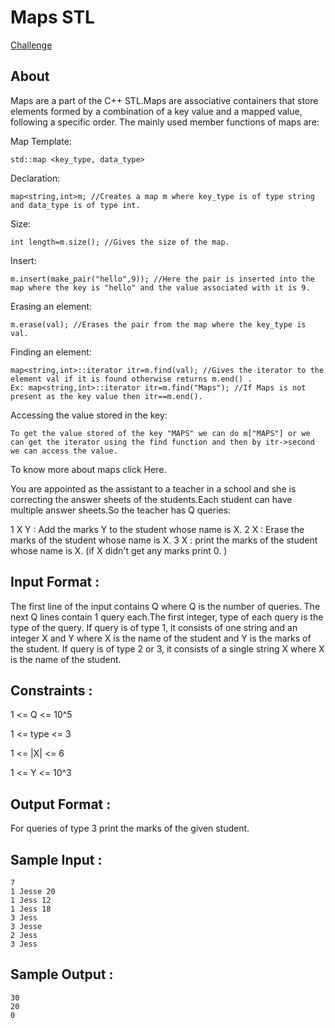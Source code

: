 # Maps STL

[Challenge](https://www.hackerrank.com/challenges/cpp-maps/problem)

## About

Maps are a part of the C++ STL.Maps are associative containers that store elements formed by a combination of a key value and a mapped value, following a specific order. The mainly used member functions of maps are:

Map Template:
```
std::map <key_type, data_type>
```
Declaration:
```
map<string,int>m; //Creates a map m where key_type is of type string and data_type is of type int.
```
Size:
```
int length=m.size(); //Gives the size of the map.
```
Insert:
```
m.insert(make_pair("hello",9)); //Here the pair is inserted into the map where the key is "hello" and the value associated with it is 9.
```
Erasing an element:
```
m.erase(val); //Erases the pair from the map where the key_type is val.
```
Finding an element:
```
map<string,int>::iterator itr=m.find(val); //Gives the iterator to the element val if it is found otherwise returns m.end() .
Ex: map<string,int>::iterator itr=m.find("Maps"); //If Maps is not present as the key value then itr==m.end().
```
Accessing the value stored in the key:
```
To get the value stored of the key "MAPS" we can do m["MAPS"] or we can get the iterator using the find function and then by itr->second we can access the value.
```
To know more about maps click Here.

You are appointed as the assistant to a teacher in a school and she is correcting the answer sheets of the students.Each student can have multiple answer sheets.So the teacher has Q queries:

1 X Y : Add the marks Y to the student whose name is X.
2 X : Erase the marks of the student whose name is X.
3 X : print the marks of the student whose name is X. (if X didn't get any marks print 0. )


## Input Format :
The first line of the input contains Q where Q is the number of queries. The next Q lines contain 1 query each.The first integer, type of each query is the type of the query. If query is of type 1, it consists of one string and an integer X and Y where X is the name of the student and Y is the marks of the student. If query is of type 2 or 3, it consists of a single string X where X is the name of the student.

## Constraints :

1 <= Q <= 10^5

1 <= type <= 3

1 <= |X| <= 6

1 <= Y <= 10^3

## Output Format :
For queries of type 3 print the marks of the given student.


## Sample Input :
```
7
1 Jesse 20
1 Jess 12
1 Jess 18
3 Jess
3 Jesse
2 Jess
3 Jess
```
## Sample Output :
```
30
20
0
```
